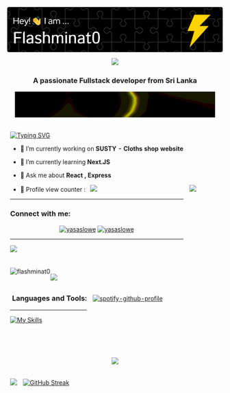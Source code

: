 <img align="center" src="https://github.com/Flashminat0/Flashminat0/blob/main/github-header-image.png" />
<br/>

<p align="center">
  <img src="https://c.tenor.com/MGRypjLNg1AAAAAM/naruto-minato.gif" />
</p>
<h3 align="center">A passionate Fullstack developer from Sri Lanka</h3>
<p align="center">
   <img src="https://github.com/Flashminat0/Flashminat0/blob/89891e1befe9383d86b82a803220380bfbdf8987/standard.gif" />
</p>



<p align="right">
  
  
  
  


</p>

<table class="tg">
<thead>
  <tr>
    <td class="tg-0pky">
      
[![Typing SVG](https://readme-typing-svg.herokuapp.com?center=true&vCenter=true&lines=Take+a+time+to+appriciate+my+work+%E2%9D%A4%EF%B8%8F)](https://git.io/typing-svg)
      
      
- 🔭 I’m currently working on **SUSTY - Cloths shop website**

- 🌱 I’m currently learning **Next.JS**

- 💬 Ask me about **React , Express**


- 🔄️ Profile view counter :  &nbsp;  ![](https://komarev.com/ghpvc/?username=Flashminat0&style=flat-square)
<hr/>
    <h3 align="left">Connect with me:</h3>
<p align="center">
<a href="https://linkedin.com/in/yasaslowe" target="blank"><img align="center" src="https://img.shields.io/badge/LinkedIn-0077B5?style=for-the-badge&logo=linkedin&logoColor=white" alt="yasaslowe"  /></a>
  <a href="mailto:wyasaslowe@gmail.com" target="blank"><img align="center" src="https://img.shields.io/badge/Gmail-D14836?style=for-the-badge&logo=gmail&logoColor=white" alt="yasaslowe"  /></a><hr/>
  
  
![](https://quotes-github-readme.vercel.app/api?type=horizontal&theme=radical)  
  
</p></td>
    <td class="tg-0lax">
      <img src="https://i.redd.it/uapgy18ra8391.jpg" width="512px"/>
      <br/><br/>
    
  </td>
  </tr>
</thead>
</table>




<table style="border-collapse:collapse;border-spacing:0;" cellpadding="0" cellspacing="0" border="0">
<thead>
  <tr>
    <td class="tg-0pky"><img align="left" src="https://github-readme-stats.vercel.app/api/top-langs?username=flashminat0&show_icons=true&theme=dark&locale=en&layout=compact" alt="flashminat0" />
      
      
  </p>
      <img src="https://forthebadge.com/images/badges/uses-js.svg" />
  
  
  
      
</td>
    <td class="tg-0pky" rowspan="2">


[![spotify-github-profile](https://spotify-github-profile.vercel.app/api/view?uid=31sgqh6byvb453iq56lij7uhizwi&cover_image=true&theme=default&bar_color=53b14f&bar_color_cover=true)](https://spotify-github-profile.vercel.app/api/view?uid=31sgqh6byvb453iq56lij7uhizwi&redirect=true)


      
</td>
  </tr>
  <tr>
    <td class="tg-0pky">
<h3>&nbsp;Languages and Tools:</h3><hr/>


[![My Skills](https://skillicons.dev/icons?i=xxx,react,nextjs,nodejs,express,redux,mongodb,graphql,postgres,idea,heroku,xxx,xxx,firebase,aws,gcp,tailwind,figma,html,css,js,git,github&perline=12)](https://skillicons.dev)

</td>
  </tr>
</thead>
</table>

</br></br>

<div align="center">
  
  
  
  

  
  
  
  
![](http://github-profile-summary-cards.vercel.app/api/cards/profile-details?username=Flashminat0&theme=github_dark)


</div>

<table class="tg" style="border: none!important">
<thead>
  <tr>
    <td class="tg-0pky">
      
      
![](https://github-readme-stats.vercel.app/api?username=Flashminat0&theme=vision-friendly-dark&hide_border=true&include_all_commits=false&count_private=true)
      
      
      
</td>
    <td class="tg-0pky">

      
[![GitHub Streak](https://github-readme-streak-stats.herokuapp.com?user=Flashminat0&theme=dark&hide_border=true&date_format=M%20j%5B%2C%20Y%5D&background=FFFFFF00&currStreakNum=A643FF&fire=FFC91D&sideNums=6711B4)](https://git.io/streak-stats)
      
      
      
      
</td>
  </tr>
</thead>

</table>
